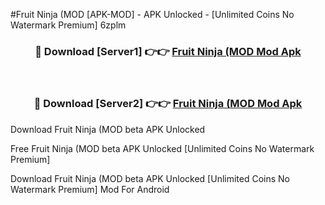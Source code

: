 #Fruit Ninja (MOD [APK-MOD] - APK Unlocked - [Unlimited Coins No Watermark Premium] 6zplm



<div align="center">

<h3>🔴 Download [Server1] 👉👉 <a href="https://momento.my/?title=Fruit_Ninja_(MOD">Fruit Ninja (MOD Mod Apk</a></h3><br>

<h3>🔴 Download [Server2] 👉👉 <a href="https://momento.my/?title=Fruit_Ninja_(MOD">Fruit Ninja (MOD Mod Apk</a></h3>
</div>



Download Fruit Ninja (MOD beta APK Unlocked

Free Fruit Ninja (MOD beta APK Unlocked [Unlimited Coins No Watermark Premium]

Download Fruit Ninja (MOD beta APK Unlocked [Unlimited Coins No Watermark Premium] Mod For Android

